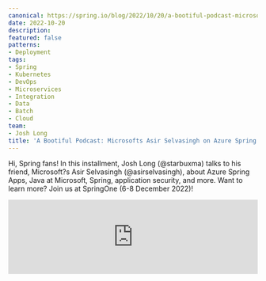 ```yaml
---
canonical: https://spring.io/blog/2022/10/20/a-bootiful-podcast-microsoft-s-asir-selvasingh-on-azure-spring-apps-java-at-microsoft-application-security-and-more
date: 2022-10-20
description: 
featured: false
patterns:
- Deployment
tags:
- Spring
- Kubernetes
- DevOps
- Microservices
- Integration
- Data
- Batch
- Cloud
team:
- Josh Long
title: 'A Bootiful Podcast: Microsofts Asir Selvasingh on Azure Spring Apps, Java at Microsoft, application security, and more'
---
```


<div>
 <p>Hi, Spring fans! In this installment, Josh Long (@starbuxma) talks to his friend, Microsoft?s Asir Selvasingh (@asirselvasingh), about Azure Spring Apps, Java at Microsoft, Spring, application security, and more. Want to learn more? Join us at SpringOne (6-8 December 2022)!</p><iframe title="Microsoft?s Asir Selvasingh on Azure Spring Apps, Java at Microsoft, application security, and more " allowtransparency="true" height="150" width="100%" style="border: none; min-width: min(100%, 430px);" scrolling="no" data-name="pb-iframe-player" src="https://www.podbean.com/player-v2/?i=giege-12f2df5-pb&amp;from=pb6admin&amp;share=1&amp;download=1&amp;rtl=0&amp;fonts=Arial&amp;skin=1&amp;font-color=&amp;logo_link=episode_page&amp;btn-skin=7"></iframe>
</div>

